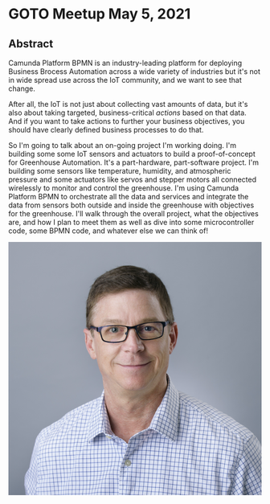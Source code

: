 # GOTO Meetup May 5, 2021

## Abstract
Camunda Platform BPMN is an industry-leading platform for deploying Business Brocess Automation across a wide variety of industries but it's not in wide spread use across the IoT community, and we want to see that change.

After all, the IoT is not just about collecting vast amounts of data, but it's also about taking targeted, business-critical *actions* based on that data. And if you want to take actions to further your business objectives, you should have clearly defined business processes to do that.

So I'm going to talk about an on-going project I'm working doing. I'm building some some IoT sensors and actuators to build a proof-of-concept for Greenhouse Automation. It's a part-hardware, part-software project. I'm building some sensors like temperature, humidity, and atmospheric pressure and some actuators like servos and stepper motors all connected wirelessly to monitor and control the greenhouse. I'm using Camunda Platform BPMN to orchestrate all the data and services and integrate the data from sensors both outside and inside the greenhouse with objectives for the greenhouse. I'll walk through the overall project, what the objectives are, and how I plan to meet them as well as dive into some microcontroller code, some BPMN code, and whatever else we can think of!

![Headshot](images/Headshot-Square.png)